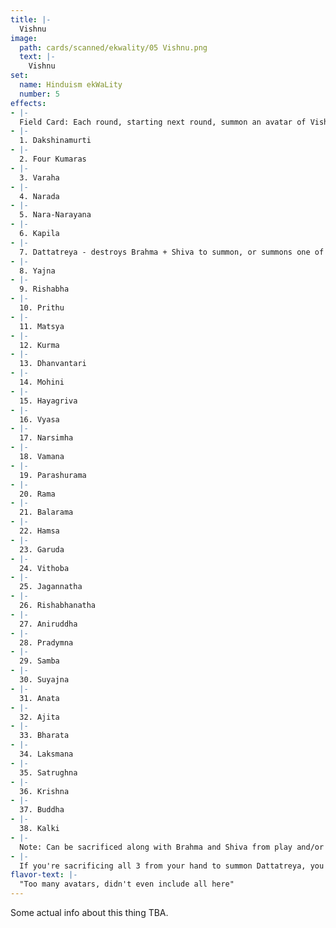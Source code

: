 ```yaml
---
title: |-
  Vishnu
image: 
  path: cards/scanned/ekwality/05 Vishnu.png
  text: |-
    Vishnu
set:
  name: Hinduism ekWaLity
  number: 5
effects: 
- |-
  Field Card: Each round, starting next round, summon an avatar of Vishnu.
- |-
  1. Dakshinamurti
- |-
  2. Four Kumaras
- |-
  3. Varaha
- |-
  4. Narada
- |-
  5. Nara-Narayana
- |-
  6. Kapila
- |-
  7. Dattatreya - destroys Brahma + Shiva to summon, or summons one of them
- |-
  8. Yajna
- |-
  9. Rishabha
- |-
  10. Prithu
- |-
  11. Matsya
- |-
  12. Kurma
- |-
  13. Dhanvantari
- |-
  14. Mohini
- |-
  15. Hayagriva
- |-
  16. Vyasa
- |-
  17. Narsimha
- |-
  18. Vamana
- |-
  19. Parashurama
- |-
  20. Rama
- |-
  21. Balarama
- |-
  22. Hamsa
- |-
  23. Garuda
- |-
  24. Vithoba
- |-
  25. Jagannatha
- |-
  26. Rishabhanatha
- |-
  27. Aniruddha
- |-
  28. Pradymna
- |-
  29. Samba
- |-
  30. Suyajna
- |-
  31. Anata
- |-
  32. Ajita
- |-
  33. Bharata
- |-
  34. Laksmana
- |-
  35. Satrughna
- |-
  36. Krishna
- |-
  37. Buddha
- |-
  38. Kalki
- |-
  Note: Can be sacrificed along with Brahma and Shiva from play and/or your hand to summon Dattatreya.
- |-
  If you're sacrificing all 3 from your hand to summon Dattatreya, you win.
flavor-text: |-
  "Too many avatars, didn't even include all here"
---
```

Some actual info about this thing TBA.
